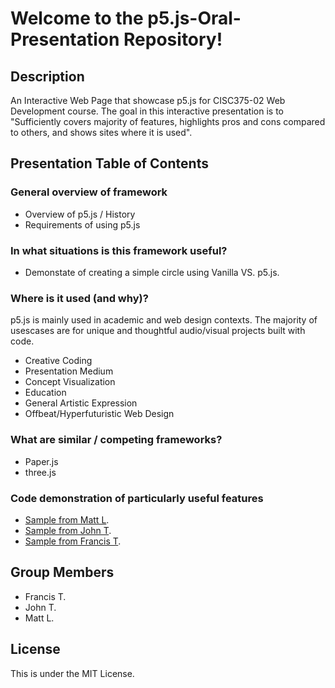 # Welcome to the p5.js-Oral-Presentation Repository!

## Description

An Interactive Web Page that showcase p5.js for CISC375-02 Web Development course. The goal in this interactive presentation is to "Sufficiently covers majority of features, highlights pros and cons compared to others, and shows sites where it is used".

## Presentation Table of Contents

### General overview of framework

- Overview of p5.js / History
- Requirements of using p5.js

### In what situations is this framework useful?

- Demonstate of creating a simple circle using Vanilla VS. p5.js.

### Where is it used (and why)?

p5.js is mainly used in academic and web design contexts. The majority of usescases are for unique and thoughtful audio/visual projects built with code.

- Creative Coding
- Presentation Medium
- Concept Visualization
- Education
- General Artistic Expression
- Offbeat/Hyperfuturistic Web Design

### What are similar / competing frameworks?

- Paper.js
- three.js

### Code demonstration of particularly useful features

- <a href="https://matt-lao.github.io/p5.js-timer/">Sample from Matt L</a>.
- <a href="https://editor.p5js.org/johntran038/sketches/kb-L1C1gM">Sample from John T</a>.
- <a href="https://github.com/FrancisTR/Rhythm-Swipe">Sample from Francis T</a>.

## Group Members

- Francis T.
- John T.
- Matt L.

## License

This is under the MIT License.
